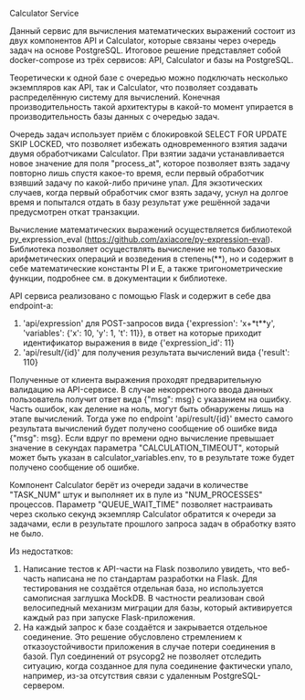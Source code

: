 Calculator Service 

Данный сервис для вычисления математических выражений состоит из двух компонентов API и Calculator, которые связаны через очередь задач на основе PostgreSQL.
Итоговое решение представляет собой docker-compose из трёх сервисов: API, Calculator и базы на PostgreSQL.

Теоретически к одной базе с очередью можно подключать несколько экземпляров как API, так и Calculator, что позволяет создавать распределённую систему для вычислений.
Конечная производительность такой архитектуры в какой-то момент упирается в производительность базы данных с очередью задач.

Очередь задач использует приём с блокировкой SELECT FOR UPDATE SKIP LOCKED, что позволяет избежать одновременного взятия задачи двумя обработчиками Calculator.
При взятии задачи устанавливается новое значение для поля "process_at", которое позволяет взять задачу повторно лишь спустя какое-то время, 
если первый обработчик взявший задачу по какой-либо причине упал. Для экзотических случаев, когда первый обработчик смог взять задачу, уснул на долгое время 
и попытался отдать в базу результат уже решённой задачи предусмотрен откат транзакции. 

Вычисление математических выражений осуществляется библиотекой py_expression_eval (https://github.com/axiacore/py-expression-eval).
Библиотека позволяет осуществлять вычисление не только базовых арифметических операций и возведения в степень(**), но и содержит в себе 
математические константы PI и E, а также тригонометрические функции, подробнее см. в документации к библиотеке.

API сервиса реализовано с помощью Flask и содержит в себе два endpoint-а: 
1) 'api/expression' для POST-запросов вида {'expression': 'x+*t**y', 'variables': {'x': 10, 'y': 1, 't': 11}}, 
в ответ на которые приходит идентификатор выражения в виде {'expression_id': 11}
2) 'api/result/{id}' для получения результата вычислений вида {'result': 110}

Полученные от клиента выражения проходят предварительную валидацию на API-сервисе. В случае некорректного ввода данных пользователь получит ответ вида {"msg": msg}
с указанием на ошибку. Часть ошибок, как деление на ноль, могут быть обнаружены лишь на этапе вычислений. Тогда уже по endpoint 'api/result/{id}' вместо самого
результата вычислений будет получено сообщение об ошибке вида {"msg": msg}. Если вдруг по времени одно вычисление превышает значение в секундах параметра 
"CALCULATION_TIMEOUT", который может быть указан в calculator_variables.env, то в результате тоже будет получено сообщение об ошибке. 

Компонент Calculator берёт из очереди задачи в количестве "TASK_NUM" штук и выполняет их в пуле из "NUM_PROCESSES" процессов.
Параметр "QUEUE_WAIT_TIME" позволяет настраивать через сколько секунд экземпляр Calculator обратится к очереди за задачами, 
если в результате прошлого запроса задач в обработку взято не было. 

Из недостатков: 
1) Написание тестов к API-части на Flask позволило увидеть, что веб-часть написана не по стандартам разработки на Flask.
Для тестирования не создаётся отдельная база, но используется самописная заглушка MockDB. 
В частности реализован свой велосипедный механизм миграции для базы, который активируется каждый раз при запуске Flask-приложения.
2) На каждый запрос к базе создаётся и закрывается отдельное соединение. 
Это решение обусловлено стремлением к отказоустойчивости приложения в случае потери соединения в базой. 
Пул соединений от psycopg2 не позволяет отследить ситуацию, когда созданное для пула соединение фактически упало, например, 
из-за отсутствия связи с удаленным PostgreSQL-сервером. 
